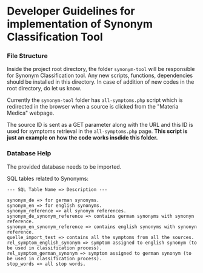 # Developer Guidelines for implementation of Synonym Classification Tool
### File Structure
Inside the project root directory, the folder `synonym-tool` will be responsible for Synonym Classification tool. Any new scripts, functions, dependencies should be installed in this directory. 
In case of addition of new codes in the root directory, do let us know. 

Currently the `synonym-tool` folder has `all-symptoms.php` script which is redirected in the browser when a source is clicked from the "Materia Medica" webpage. 

The source ID is sent as a GET parameter along with the URL and this ID is used for symptoms retrieval in the `all-symptoms.php` page. 
**This script is just an example on how the code works insdide this folder.**

### Database Help
The provided database needs to be imported.

SQL tables related to Synonyms:
```
--- SQL Table Name => Description ---

synonym_de => for german synonyms.
synonym_en => for english synonyms.
synonym_reference => all synonym references.
synonym_de_synonym_reference => contains german synonyms with synonyn reference.
synonym_en_synonym_reference => contains english synonyms with synonyn reference.
quelle_import_test => contains all the symptoms from all the sources.
rel_symptom_english_synonym => symptom assigned to english synonym (to be used in classification process).
rel_symptom_german_synonym => symptom assigned to german synonym (to be used in classification process).
stop_words => all stop words.
```
